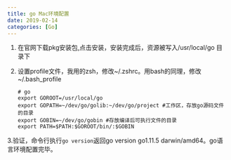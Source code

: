 ```yaml
---
title: go Mac环境配置
date: 2019-02-14
categories: [Go]
---
```


1. 在官网下载pkg安装包,点击安装，安装完成后，资源被写入/usr/local/go 目录下

2. 设置profile文件，我用的zsh，修改~/.zshrc。用bash的同理，修改~/.bash_profile

   ```
   # go
   export GOROOT=/usr/local/go
   export GOPATH=~/dev/go/golib:~/dev/go/project #工作区，存放go源码文件的目录
   export GOBIN=~/dev/go/gobin #存放编译后可执行文件的目录
   export PATH=$PATH:$GOROOT/bin/:$GOBIN
   ```

3.验证，命令行执行`go version`返回go version go1.11.5 darwin/amd64。go语言环境配置完毕。

